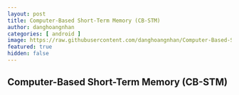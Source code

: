 ```yaml
---
layout: post
title: Computer-Based Short-Term Memory (CB-STM)
author: danghoangnhan
categories: [ android ]
image: https://raw.githubusercontent.com/danghoangnhan/Computer-Based-Short-Term-Memory/main/app/src/main/res/drawable/barin.jpg
featured: true
hidden: false
---
```


## Computer-Based Short-Term Memory (CB-STM)
